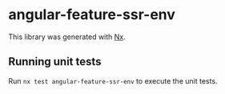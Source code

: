 # angular-feature-ssr-env

This library was generated with [Nx](https://nx.dev).

## Running unit tests

Run `nx test angular-feature-ssr-env` to execute the unit tests.
